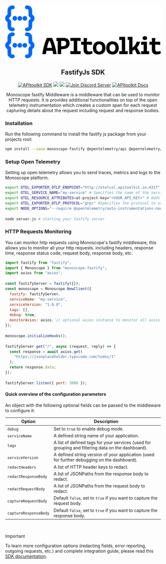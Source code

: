 <div align="center">

![Monoscope's Logo](https://github.com/apitoolkit/.github/blob/main/images/logo-white.svg?raw=true#gh-dark-mode-only)
![Monoscope's Logo](https://github.com/apitoolkit/.github/blob/main/images/logo-black.svg?raw=true#gh-light-mode-only)

## FastifyJs SDK

[![APItoolkit SDK](https://img.shields.io/badge/APItoolkit-SDK-0068ff?logo=fastify)](https://github.com/topics/apitoolkit-sdk) [![](https://img.shields.io/npm/v/monoscope-fastify.svg?logo=npm)](https://npmjs.com/package/monoscope-fastify) [![](https://img.shields.io/npm/dw/monoscope-fastify)](https://npmjs.com/package/monoscope-fastify) [![Join Discord Server](https://img.shields.io/badge/Chat-Discord-7289da)](https://apitoolkit.io/discord?utm_campaign=devrel&utm_medium=github&utm_source=sdks_readme) [![APItoolkit Docs](https://img.shields.io/badge/Read-Docs-0068ff)](https://apitoolkit.io/docs/sdks/nodejs/fastify?utm_campaign=devrel&utm_medium=github&utm_source=sdks_readme)

Monoscope fastify Middleware is a middleware that can be used to monitor HTTP requests. It is provides additional functionalities on top of the open telemetry instrumentation which creates a custom span for each request capturing details about the request including request and response bodies.

</div>

### Installation

Run the following command to install the fastify js package from your projects root:

```sh
npm install --save monoscope-fastify @opentelemetry/api @opentelemetry/auto-instrumentations-node
```

### Setup Open Telemetry

Setting up open telemetry allows you to send traces, metrics and logs to the Monoscope platform.

```sh
export OTEL_EXPORTER_OTLP_ENDPOINT="http://otelcol.apitoolkit.io:4317"
export OTEL_SERVICE_NAME="my-service" # Specifies the name of the service.
export OTEL_RESOURCE_ATTRIBUTES=at-project-key="<YOUR_API_KEY>" # Adds your API KEY to the resource.
export OTEL_EXPORTER_OTLP_PROTOCOL="grpc" #Specifies the protocol to use for the OpenTelemetry exporter.
export NODE_OPTIONS="--require @opentelemetry/auto-instrumentations-node/register"

node server.js # starting your fastify server
```

### HTTP Requests Monitoring

You can monitor http requests using Monoscope's fastify middleware, this allows you to monitor all your http requests. including headers, response time, response status code, request body, response body, etc.

```js
import fastify from "fastify";
import { Monoscope } from "monoscope-fastify";
import axios from "axios";

const fastifyServer = fastify({});
const monoscope = Monoscope.NewClient({
  fastify: fastifyServer,
  serviceName: "my-service",
  serviceVersion: "1.0.0",
  tags: [],
  debug: true,
  monitorAxios: axios, // optional axios instance to monitor all axios requests
});

monoscope.initializeHooks();

fastifyServer.get("/", async (request, reply) => {
  const response = await axios.get(
    "https://jsonplaceholder.typicode.com/todos/1"
  );
  return response.data;
});

fastifyServer.listen({ port: 3000 });
```

#### Quick overview of the configuration parameters

An object with the following optional fields can be passed to the middleware to configure it:

| Option                | Description                                                                                       |
| --------------------- | ------------------------------------------------------------------------------------------------- |
| `debug`               | Set to `true` to enable debug mode.                                                               |
| `serviceName`         | A defined string name of your application.                                                        |
| `tags`                | A list of defined tags for your services (used for grouping and filtering data on the dashboard). |
| `serviceVersion`      | A defined string version of your application (used for further debugging on the dashboard).       |
| `redactHeaders`       | A list of HTTP header keys to redact.                                                             |
| `redactResponseBody`  | A list of JSONPaths from the response body to redact.                                             |
| `redactRequestBody`   | A list of JSONPaths from the request body to redact.                                              |
| `captureRequestBody`  | Default `false`, set to `true` if you want to capture the request body.                           |
| `captureResponseBody` | Default `false`, set to `true` if you want to capture the response body.                          |

<br />

> [!IMPORTANT]
>
> To learn more configuration options (redacting fields, error reporting, outgoing requests, etc.) and complete integration guide, please read this [SDK documentation](https://apitoolkit.io/docs/sdks/nodejs/fastifyjs?utm_campaign=devrel&utm_medium=github&utm_source=sdks_readme).
